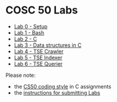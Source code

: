 
# COSC 50 Labs

 * [Lab 0 - Setup](lab0)
 * [Lab 1 - Bash](lab1)
 * [Lab 2 - C](lab2)
 * [Lab 3 - Data structures in C](lab3)
 * [Lab 4 - TSE Crawler](tse/crawler)
 * [Lab 5 - TSE Indexer](tse/indexer)
 * [Lab 6 - TSE Querier](tse/querier)

Please note:

* the [CS50 coding style](https://github.com/CS50DartmouthFA25/home/blob/main/logistics/style.md) in C assignments
* the [instructions for submitting Labs](https://github.com/CS50DartmouthFA25/home/blob/main/logistics/submit.md)
